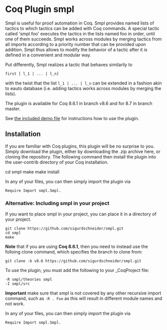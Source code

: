 # Coq Plugin smpl

Smpl is useful for proof automation in Coq. Smpl provides named lists
of tactics to which tactics can be added with Coq commands. A special
tactic called 'smpl foo' executes the tactics in the lists named foo
in order, until one of them succeeds. Smpl works across modules by
merging tactics from all imports according to a priority number that
can be provided upon addition. Smpl thus allows to modify the behavior
of a tactic after it is defined in a convenient and modular way.

Put differently, Smpl realizes a tactic that behaves similarily to 

    first [ l_1 | ... | l_n]
        
with the twist that the list `l_1 | ... | l_n` can be extended
in a fashion akin to eauto database (i.e. adding tactics works
across modules by merging the lists).

The plugin is available for Coq 8.6.1 in branch v8.6 and for 8.7 in
branch master.

See [the included demo file](theories/Demo.v) for instructions how to
use the plugin.

## Installation

If you are familiar with Coq plugins, this plugin will be no surprise
to you. Simply download the plugin, either by downloading the .zip 
archive here, or cloning the repository. The following command then
install the plugin into the user-contrib directory of your Coq 
installation.

   cd smpl
   make
   make install

In any of your files, you can then simply import the plugin via

    Require Import smpl.Smpl.

### Alternative: Including smpl in your project 

If you want to place smpl in your project, you can place it
in a directory of your project.

    git clone https://github.com/sigurdschneider/smpl.git
    cd smpl
    make

**Note** that if you are using **Coq 8.6.1**, then you need to instead
use the folloing clone command, which specifies the branch to clone from:

    git clone -b v8.6 https://github.com/sigurdschneider/smpl.git

To use the plugin, you must add the following to your _CoqProject file:

    -R smpl/theories smpl
    -I smpl/src
    
**Important** make sure that smpl is not covered by any other recursive
import command, such as `-R . Foo` as this will result in different module
names and not work.

In any of your files, you can then simply import the plugin via

    Require Import smpl.Smpl.
